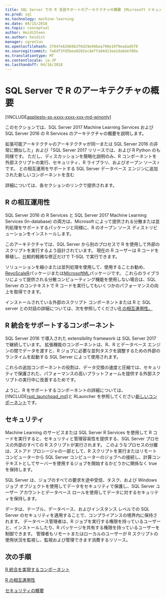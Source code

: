 ```yaml
---
title: SQL Server での R 言語サポートのアーキテクチャの概要 |Microsoft ドキュメント
ms.prod: sql
ms.technology: machine-learning
ms.date: 04/15/2018
ms.topic: conceptual
author: HeidiSteen
ms.author: heidist
manager: cgronlun
ms.openlocfilehash: 3784fe62669b3f6d29e94bea799e19f9eadad5f0
ms.sourcegitcommit: 7a6df3fd5bea9282ecdeffa94d13ea1da6def80a
ms.translationtype: MT
ms.contentlocale: ja-JP
ms.lasthandoff: 04/16/2018
---
```

# <a name="architecture-overview-for-r-in-sql-server"></a>SQL Server で R のアーキテクチャの概要
[!INCLUDE[appliesto-ss-xxxx-xxxx-xxx-md-winonly](../../includes/appliesto-ss-xxxx-xxxx-xxx-md-winonly.md)]

このセクションでは、SQL Server 2017 Machine Learning Services および SQL Server 2016 の R Services のアーキテクチャの概要を説明します。

拡張可能アーキテクチャのアーキテクチャが同一または SQL Server 2016 の非常に類似した」および「SQL Server 2017 リリースでは、および R Python のも同様です。 ただし、ディスカッションを簡略化説明のみ、R コンポーネントを外部スクリプトの実行、セキュリティ、R ライブラリ、およびオープン ソース r です。 との相互運用をサポートする SQL Server データベース エンジンに追加された新しいコンポーネントを含む

詳細については、各セクションのリンクで提供されます。

## <a name="r-interoperability"></a>R の相互運用性

SQL Server 2016 の R Services と SQL Server 2017 Machine Learning Services (In-database) の両方は、Microsoft によって提供される分散または並列処理をサポートするパッケージと同様に、R のオープン ソース ディストリビューションをインストールします。

このアーキテクチャでは、SQL Server から別のプロセスで R を使用して外部のスクリプトを実行するよう設計されています。 現在の R ユーザーは R コードを移植し、比較的軽微な修正だけで T-SQL で実行できます。

ソリューションを縮小または並列処理を使用して、使用することお勧め、 [RevoScaleR](https://docs.microsoft.com/r-server/r-reference/revoscaler/revoscaler)パッケージまたは[MicrosoftML](https://docs.microsoft.com/r-server/r-reference/microsoftml/microsoftml-package)パッケージです。 これらのライブラリによって提供される分散コンピューティング機能を使用しない場合は、SQL Server のコンテキストで R コードを実行してもいくつかのパフォーマンスの向上を取得できます。

インストールされている外部のスクリプト コンポーネントまたは R と SQL server との対話の詳細については、次を参照してください[R の相互運用性。](../../advanced-analytics/r/r-interoperability-in-sql-server.md)

## <a name="components-to-support-r-integration"></a>R 統合をサポートするコンポーネント

SQL Server 2016 で導入された extensibility framework は SQL Server 2017 で継続しています。 拡張機能のコンポーネントは、R、R とデータベース エンジンの間でデータを渡すと、R ジョブに必要な並列タスクを調整するための外部のランタイムを起動する SQL Server によって使用されます。

これらの追加コンポーネントの役割は、データ交換の速度と圧縮では、セキュリティで保護された、パフォーマンスの高いプラットフォームを提供する外部スクリプトの実行中に改善するためです。

ように、R をサポートするコンポーネントの詳細については、[!INCLUDE[rsql_launchpad_md](../../includes/rsql-launchpad-md.md)]と RLauncher を参照してください[新しいコンポーネント](../../advanced-analytics/r/new-components-in-sql-server-to-support-r.md)です。

## <a name="security"></a>セキュリティ

Machine Learning のサービスまたは SQL Server R Services を使用して R コードを実行すると、セキュリティと管理容易性を提供する、SQL Server プロセスの外部のすべての R スクリプトが実行されます。 このようなプロセスの分離は、ストアド プロシージャの一部として、R スクリプトを実行またはリモート コンピューターから SQL Server コンピューターのジョブへの接続し、計算コンテキストとしてサーバーを使用するジョブを開始するかどうかに関係なく true を保持します。

SQL Server は、ジョブのすべての要求を途中受信、タスク、および Windows ジョブ オブジェクトを使用してデータをセキュリティで保護し、SQL Server ユーザー アカウントとデータベース ロールを使用してデータに対するセキュリティを保持します。

データは、テーブル、データベース、およびインスタンス レベルでの SQL Server のセキュリティを適用することで、コンプライアンスの境界内に保持されます。 データベース管理者は、R ジョブを実行する権限を持っているユーザーと、インストールしたり、R パッケージを共有する権限を持っているユーザーを制御できます。 管理者もリモートまたはローカルのユーザーが R スクリプトの使用状況を監視し、監視および管理できます消費するリソース。

## <a name="next-steps"></a>次の手順

[R 統合を実現するコンポーネント](new-components-in-sql-server-to-support-r.md)

[R の相互運用性](r-interoperability-in-sql-server.md)

[セキュリティの概要](security-overview-sql-server-r.md)

